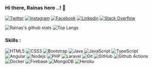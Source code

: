 ### Hi there, Rainas here ..! 👋

[![Twitter](https://img.shields.io/badge/-Twitter-222222?style=flat-square&logo=twitter&logoColor=white&link=https://twitter.com/as_rainas)](https://twitter.com/as_rainas)
[![Instagram](https://img.shields.io/badge/Instagram-222222?&style=flat-square&logo=instagram&logoColor=white&link=https://www.instagram.com/as_rainas/)](https://www.instagram.com/as_rainas/)
[![Facebook](https://img.shields.io/badge/Facebook-222222?&style=flat-square&logo=facebook&logoColor=white&link=https://www.facebook.com/rainas.moha)](https://www.facebook.com/rainas.moha)
[![Linkedin](https://img.shields.io/badge/-LinkedIn-222222?style=flat-square&logo=Linkedin&logoColor=white&link=https://www.linkedin.com/in/as-rainas/)](https://www.linkedin.com/in/as-rainas/)
[![Stack Overflow](https://img.shields.io/badge/-Stack%20Overflow-222222?style=flat-square&logo=stack-overflow&logoColor=white&link=https://stackoverflow.com/users/5860094/rainas)](https://stackoverflow.com/users/5860094/rainas)

![Rainas's github stats](https://github-readme-stats.vercel.app/api?username=as-rainas&show_icons=true&hide_border=true)
![Top Langs](https://github-readme-stats.vercel.app/api/top-langs/?username=as-rainas&layout=compact)

<!--
⚡ Software Engineering at [Virtusa](https://www.virtusa.com/) <br/>
⚡ Full-Stack Developer <br/> -->

### Skills : <br/>

![HTML5](https://img.shields.io/badge/-HTML5-E34F26?style=flat-square&logo=html5&logoColor=white)
![CSS3](https://img.shields.io/badge/-CSS3-1572B6?style=flat-square&logo=css3)
![Bootstrap](https://img.shields.io/badge/-Bootstrap-563D7C?style=flat-square&logo=bootstrap)
![Java](https://img.shields.io/badge/-Java-red?style=flat-square&logo=java)
![JavaScript](https://img.shields.io/badge/-JavaScript-black?style=flat-square&logo=javascript)
![TypeScript](https://img.shields.io/badge/-TypeScript-007ACC?style=flat-square&logo=typescript)
![Angular](https://img.shields.io/badge/-Angular-DD0031?style=flat-square&logo=angular)
![Nodejs](https://img.shields.io/badge/-Nodejs-black?style=flat-square&logo=Node.js)
![PHP](https://img.shields.io/badge/PHP-black?style=flat-square&logo=php)
![Laravel](https://img.shields.io/badge/Laravel-black?style=flat-square&logo=laravel)
![Git](https://img.shields.io/badge/-Git-black?style=flat-square&logo=git)
![GitHub](https://img.shields.io/badge/-GitHub-181717?style=flat-square&logo=github)
![Github Actions](http://img.shields.io/badge/-Github%20Actions-2088FF?style=flat-square&logo=github-actions&logoColor=ffffff)
![Docker](https://img.shields.io/badge/-Docker-black?style=flat-square&logo=docker)
![Firebase](https://img.shields.io/badge/Firebase-007ACC?style=flat-square&logo=firebase)
![MongoDB](https://img.shields.io/badge/-MongoDB-black?style=flat-square&logo=mongodb)
![Heroku](https://img.shields.io/badge/-Heroku-430098?style=flat-square&logo=heroku)
